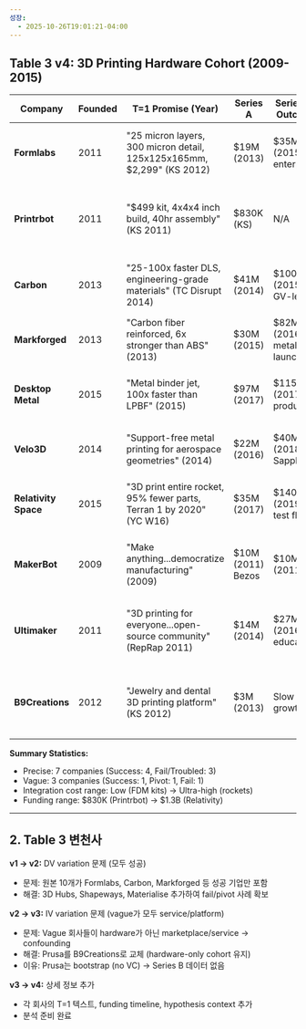 ```yaml
---
성장:
  - 2025-10-26T19:01:21-04:00
---
```

## Table 3 v4: 3D Printing Hardware Cohort (2009-2015)

|Company|Founded|T=1 Promise (Year)|Series A|Series B / Outcome|Total Raised|Status|Vagueness|Integration Cost|Hypothesis Context|
|---|---|---|---|---|---|---|---|---|---|
|**Formlabs**|2011|"25 micron layers, 300 micron detail, 125x125x165mm, $2,299" (KS 2012)|$19M (2013)|$35M (2015) enterprise|$200M+|Success|Precise|Low (modular SLA)|Precise numerical specs mobilized $2.9M KS + delivered → Success|
|**Printrbot**|2011|"$499 kit, 4x4x4 inch build, 40hr assembly" (KS 2011)|$830K (KS)|N/A|$830K|Failed 2018|Precise|Low (FDM kit)|Precise price point mobilized $830K but commodity competition → Fail|
|**Carbon**|2013|"25-100x faster DLS, engineering-grade materials" (TC Disrupt 2014)|$41M (2014)|$100M (2015) GV-led|$680M|Success ($2.4B)|Precise|Medium (CLIP chemistry)|Precise speed claims + breakthrough tech (Adidas) → Success|
|**Markforged**|2013|"Carbon fiber reinforced, 6x stronger than ABS" (2013)|$30M (2015)|$82M (2016) metal launch|$294M|IPO 2021|Precise|Medium (composite)|Precise material differentiation carved niche → IPO|
|**Desktop Metal**|2015|"Metal binder jet, 100x faster than LPBF" (2015)|$97M (2017)|$115M (2017) production|$438M|Troubled (stock -90%)|Precise|High (metal production)|Precise overpromise on production readiness → Execution gap|
|**Velo3D**|2014|"Support-free metal printing for aerospace geometries" (2014)|$22M (2016)|$40M (2018) Sapphire|$640M|Troubled (SPAC -95%)|Precise|High (aerospace calibration)|Precise technical claim but niche market + high i → Troubled|
|**Relativity Space**|2015|"3D print entire rocket, 95% fewer parts, Terran 1 by 2020" (YC W16)|$35M (2017)|$140M (2019) test flights|$1.3B|Success|Precise|Ultra-high (aerospace)|Precise timeline (missed 2020) but highest i + persistence → Success|
|**MakerBot**|2009|"Make anything...democratize manufacturing" (2009)|$10M (2011) Bezos|$10M (2011)|$100M+ before acquisition|Acquired $403M (2013)|Vague|Low (RepRap origins)|Vague vision + low i enabled pivots (kits→Replicator) → Acquired|
|**Ultimaker**|2011|"3D printing for everyone...open-source community" (RepRap 2011)|$14M (2014)|$27M (2016) education|$180M|Merged 2022|Vague|Low (open FDM)|Vague democratization but competitive squeeze → Merged with MakerBot|
|**B9Creations**|2012|"Jewelry and dental 3D printing platform" (KS 2012)|$3M (2013)|Slow growth|<$10M|Struggling|Vague|Medium (niche DLP)|Vague market positioning (jewelry OR dental?) → No focus → Struggling|

**Summary Statistics:**

- Precise: 7 companies (Success: 4, Fail/Troubled: 3)
- Vague: 3 companies (Success: 1, Pivot: 1, Fail: 1)
- Integration cost range: Low (FDM kits) → Ultra-high (rockets)
- Funding range: $830K (Printrbot) → $1.3B (Relativity)

----
## 2. Table 3 변천사

**v1 → v2:** DV variation 문제 (모두 성공)

- 문제: 원본 10개가 Formlabs, Carbon, Markforged 등 성공 기업만 포함
- 해결: 3D Hubs, Shapeways, Materialise 추가하여 fail/pivot 사례 확보

**v2 → v3:** IV variation 문제 (vague가 모두 service/platform)

- 문제: Vague 회사들이 hardware가 아닌 marketplace/service → confounding
- 해결: Prusa를 B9Creations로 교체 (hardware-only cohort 유지)
- 이유: Prusa는 bootstrap (no VC) → Series B 데이터 없음

**v3 → v4:** 상세 정보 추가

- 각 회사의 T=1 텍스트, funding timeline, hypothesis context 추가
- 분석 준비 완료